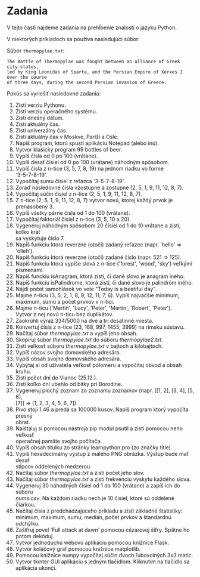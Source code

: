 # Zadania

V tejto časti nájdeme zadania na prehĺbenie znalostí o jazyku Python.

V niektorých príkladoch sa používa nasledujúci súbor:

Súbor `thermopylae.txt`:

```
The Battle of Thermopylae was fought between an alliance of Greek city-states,
led by King Leonidas of Sparta, and the Persian Empire of Xerxes I over the course
of three days, during the second Persian invasion of Greece.
```

Pokús sa vyriešiť nasledovné zadania:  
  
1. Zisti verziu Pythonu.  
2. Zisti verziu operačného systému.  
3. Zisti dnešný dátum.  
4. Zisti aktuálny čas.  
5. Zisti univerzálny čas.  
6. Zisti aktuálny čas v Moskve, Paríži a Osle.  
7. Napíš program, ktorú spustí aplikáciu Notepad (alebo inú).  
8. Vytvor klasický program 99 bottles of beer.  
9. Vypíš čísla od 0 po 100 (vrátane).  
10. Vypíš desať čísiel od 0 po 100 (vrátane) náhodným spôsobom.  
11. Vypíš čísla z n-tice (3, 5, 7, 8, 19) na jednom riadku vo forme  
    '3-5-7-8-19'.  
12. Vypočítaj sumu čísiel z reťazca '3-5-7-8-19'.  
13. Zoraď nasledovné čísla vzostupne a zostupne (2, 5, 1, 9, 11, 12, 8, 7).  
14. Vypočítaj súčin čisiel z n-tice (2, 5, 1, 9, 11, 12, 8, 7).  
15. Z n-tice (2, 5, 1, 9, 11, 12, 8, 7) vytvor novú, ktorej každý prvok je  
    prenásobený 3.  
16. Vypíš všetky párne čísla od 1 do 100 (vrátane).  
17. Vypočítaj faktoriál čísiel z n-tice (3, 5, 10 a 20).  
18. Vygeneruj náhodným spôsobom 20 čísiel od 1 do 10 vrátane a zisti, koľko krát  
    sa vyskytuje číslo 7.  
19. Napíš funkciu ktorá reverzne (otočí) zadaný reťazec (napr. 'hello' =>  
    'olleh').  
20. Napíš funkciu ktorá reverzne (otočí) zadané číslo (napr. 521 => 125).  
21. Napíš funkciu ktorá vypíše slová z n-tice ('forest', 'wood', 'sky') veľkými  
    písmenami.  
22. Napíš funckiu isAnagram, ktorá zistí, či dané slovo je anagram iného.  
23. Napíš funkciu isPalindrome, ktorá zistí, či dané slovo je palindróm iného.  
24. Nájdi počet samohlások vo vete "Today is a beatiful day".  
25. Majme n-ticu (3, 5, 2, 1, 8, 9, 12, 11, 7, 6). Vypíš najväčšie minimum,  
    maximum, sumu a počet prvkov v n-tici.  
26. Majme n-ticu ('Martin', 'Lucy', 'Peter', 'Martin', 'Robert', 'Peter').  
    Vytvor z nej novú n-ticu bez duplikátov.  
27. Zaokrúhli výraz 334/5000 na dve a tri desatinné miesta.  
28. Konvertuj čísla z n-tice (23, 168, 997, 1455, 3999) na rímsku sústavu.  
29. Načítaj súbor *thermopylae.txt* a vypíš jeho obsah.  
30. Skopíruj súbor *thermopylae.txt* do súboru *thermopylae2.txt*.  
31. Zisti veľkosť súboru *thermopylae.txt* v bajtoch a kilobajtoch.  
32. Vypíš názov svojho domovského adresára.  
33. Vypíš obsah svojho domovského adresára.  
34. Vypýtaj si od užívateľa veľkosť polomeru a vypočítaj obvod a obsah kruhu.  
35. Zisti počet dní do Vianoc (25.12.).  
36. Zisti koľko dní ubehlo od bitky pri Borodine.  
37. Vygeneruj plochý zoznam zo zoznamu zoznamov (napr. [[1, 2], [3, 4], [5, 6],  
    [7]] => [1, 2, 3, 4, 5, 6, 7]).  
38. Pivo stojí 1.46 a predá sa 100000 kusov. Napíš program ktorý vypočíta presný  
    obrat.  
39. Naištaluj si pomocou nástroja pip modul psutil a zisti pomocou neho veľkosť  
    operačnej pamäte svojho počítača.  
40. Vypíš obsah titulku zo stránky learnpython.pro (zo značky title).  
41. Vypíš hexadecimálny výstup z malého PNG obrázka. Výstup bude mať desať  
    stĺpcov oddelených medzerou.  
42. Načítaj súbor *thermopylae.txt* a zisti počet jeho slov.  
43. Načítaj súbor *thermopylae.txt* a zisti frekvenciu výskytu každého slova.  
44. Vygeneruj 30 náhodných čísiel od 1 do 100 (vrátane) a zapíš ich do súboru  
    *nums.csv*. Na každom riadku nech je 10 čísiel, ktoré sú oddelené čiarkou.  
45. Načítaj čísla z predchádzajúceho príkladu a zisti základné štatistiky:  
    minimum, maximum, sumu, medián, počet prvkov a štandardnú odchýlku.  
46. Zašifruj povel 'Full attack at dawn' pomocou cézarovej šifry. Spätne ho  
    potom dekóduj.  
47. Vytvor jednoduchú webovú aplikáciu pomocou knižnice Flask.  
48. Vytvor koláčový graf pomocou knižnice matplotlib.  
49. Pomocou knižnice numpy vypočítaj súčin dvoch ľubovolných 3x3 matíc.  
50. Vytvor tkinter GUI aplikáciu s jedným tlačidlom. Kliknutím na tlačidlo sa  
    aplikácia ukončí.  
  
